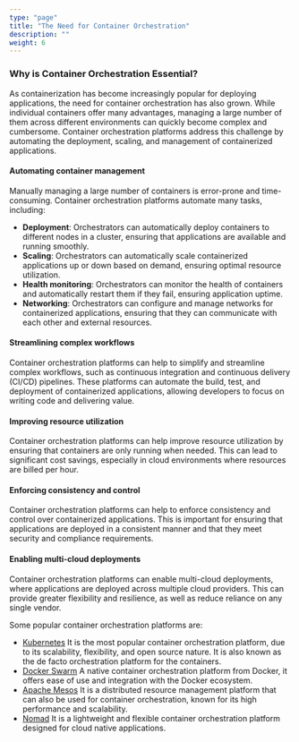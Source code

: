 ```yaml
---
type: "page"
title: "The Need for Container Orchestration"
description: ""
weight: 6
---
```


### Why is Container Orchestration Essential?

As containerization has become increasingly popular for deploying applications, the need for container orchestration has also grown. While individual containers offer many advantages, managing a large number of them across different environments can quickly become complex and cumbersome. Container orchestration platforms address this challenge by automating the deployment, scaling, and management of containerized applications.

#### Automating container management

Manually managing a large number of containers is error-prone and time-consuming. Container orchestration platforms automate many tasks, including:

- **Deployment**: Orchestrators can automatically deploy containers to different nodes in a cluster, ensuring that applications are available and running smoothly.
- **Scaling**: Orchestrators can automatically scale containerized applications up or down based on demand, ensuring optimal resource utilization.
- **Health monitoring**: Orchestrators can monitor the health of containers and automatically restart them if they fail, ensuring application uptime.
- **Networking**: Orchestrators can configure and manage networks for containerized applications, ensuring that they can communicate with each other and external resources.

#### Streamlining complex workflows

Container orchestration platforms can help to simplify and streamline complex workflows, such as continuous integration and continuous delivery (CI/CD) pipelines. These platforms can automate the build, test, and deployment of containerized applications, allowing developers to focus on writing code and delivering value.

#### Improving resource utilization

Container orchestration platforms can help improve resource utilization by ensuring that containers are only running when needed. This can lead to significant cost savings, especially in cloud environments where resources are billed per hour.

#### Enforcing consistency and control

Container orchestration platforms can help to enforce consistency and control over containerized applications. This is important for ensuring that applications are deployed in a consistent manner and that they meet security and compliance requirements.

#### Enabling multi-cloud deployments

Container orchestration platforms can enable multi-cloud deployments, where applications are deployed across multiple cloud providers. This can provide greater flexibility and resilience, as well as reduce reliance on any single vendor.

Some popular container orchestration platforms are:

- [Kubernetes](https://kubernetes.io/)
It is the most popular container orchestration platform, due to its scalability, flexibility, and open source nature. It is also known as the de facto orchestration platform for the containers.
- [Docker Swarm](https://docs.docker.com/engine/swarm/)
A native container orchestration platform from Docker, it offers ease of use and integration with the Docker ecosystem.
- [Apache Mesos](http://mesos.apache.org/)
It is a distributed resource management platform that can also be used for container orchestration, known for its high performance and scalability.
- [Nomad](https://www.nomadproject.io/)
It is a lightweight and flexible container orchestration platform designed for cloud native applications.

